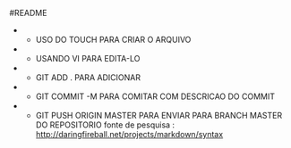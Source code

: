 #README

* - USO DO TOUCH PARA CRIAR O ARQUIVO
* - USANDO VI PARA EDITA-LO
* - GIT ADD . PARA ADICIONAR
* - GIT COMMIT -M PARA COMITAR COM DESCRICAO DO COMMIT
* - GIT PUSH ORIGIN MASTER PARA ENVIAR PARA BRANCH MASTER DO REPOSITORIO
fonte de pesquisa : http://daringfireball.net/projects/markdown/syntax

